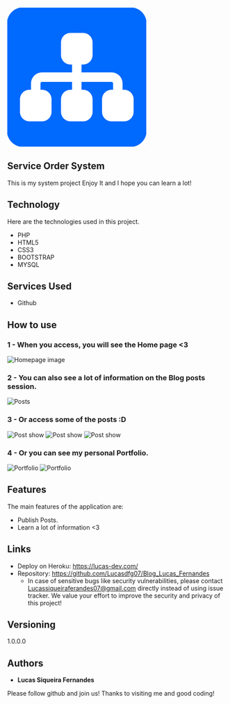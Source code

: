
![Logo of the project](https://github.com/endersonlynhares/projeto_lab_web/blob/master/imgs/logo_os.svg)


## Service Order System
This is my system project 
Enjoy It and I hope you can learn a lot!


## Technology 

Here are the technologies used in this project.

* PHP
* HTML5
* CSS3
* BOOTSTRAP
* MYSQL

## Services Used

* Github

## How to use

### 1 - When you access, you will see the Home page <3

![Homepage image](https://github.com/Lucasdfg07/Blog_Lucas_Fernandes/blob/master/public/readme/home.png)

### 2 - You can also see a lot of information on the Blog posts session.

![Posts](https://github.com/Lucasdfg07/Blog_Lucas_Fernandes/blob/master/public/readme/posts.png)

### 3 - Or access some of the posts :D

![Post show](https://github.com/Lucasdfg07/Blog_Lucas_Fernandes/blob/master/public/readme/post_1.png)
![Post show](https://github.com/Lucasdfg07/Blog_Lucas_Fernandes/blob/master/public/readme/post_2.png)
![Post show](https://github.com/Lucasdfg07/Blog_Lucas_Fernandes/blob/master/public/readme/post_3.png)

### 4 - Or you can see my personal Portfolio.

![Portfolio](https://github.com/Lucasdfg07/Blog_Lucas_Fernandes/blob/master/public/readme/portfolio_1.png)
![Portfolio](https://github.com/Lucasdfg07/Blog_Lucas_Fernandes/blob/master/public/readme/portfolio_2.png)


## Features

The main features of the application are:
 - Publish Posts.
 - Learn a lot of information <3


## Links
  - Deploy on Heroku: https://lucas-dev.com/
  - Repository: https://github.com/Lucasdfg07/Blog_Lucas_Fernandes
    - In case of sensitive bugs like security vulnerabilities, please contact
      Lucassiqueiraferandes07@gmail.com directly instead of using issue tracker. We value your effort
      to improve the security and privacy of this project!

  ## Versioning

  1.0.0.0


  ## Authors

  * **Lucas Siqueira Fernandes** 

  Please follow github and join us!
  Thanks to visiting me and good coding!
